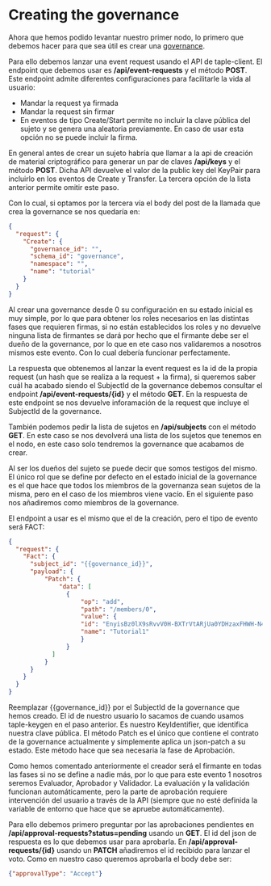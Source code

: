 # Creating the governance

Ahora que hemos podido levantar nuestro primer nodo, lo primero que debemos hacer para que sea útil es crear una [governance](../../discover/governance.md).

Para ello debemos lanzar una event request usando el API de taple-client. El endpoint que debemos usar es **/api/event-requests** y el método **POST**. Este endpoint admite diferentes configuraciones para facilitarle la vida al usuario:

- Mandar la request ya firmada
- Mandar la request sin firmar
- En eventos de tipo Create/Start permite no incluir la clave pública del sujeto y se genera una aleatoria previamente. En caso de usar esta opción no se puede incluir la firma.

En general antes de crear un sujeto habría que llamar a la api de creación de material criptográfico para generar un par de claves **/api/keys** y el método **POST**. Dicha API devuelve el valor de la public key del KeyPair para incluirlo en los eventos de Create y Transfer. La tercera opción de la lista anterior permite omitir este paso.

Con lo cual, si optamos por la tercera vía el body del post de la llamada que crea la governance se nos quedaría en:

```json
{
  "request": {
    "Create": {
      "governance_id": "",
      "schema_id": "governance",
      "namespace": "",
      "name": "tutorial"
    }
  }
}
```

Al crear una governance desde 0 su configuración en su estado inicial es muy simple, por lo que para obtener los roles necesarios en las distintas fases que requieren firmas, si no están establecidos los roles y no devuelve ninguna lista de firmantes se dará por hecho que el firmante debe ser el dueño de la governance, por lo que en ete caso nos validaremos a nosotros mismos este evento. Con lo cual debería funcionar perfectamente.

La respuesta que obtenemos al lanzar la event request es la id de la propia request (un hash que se realiza a la request + la firma), si queremos saber cuál ha acabado siendo el SubjectId de la governance debemos consultar el endpoint **/api/event-requests/{id}** y el método **GET**. En la respuesta de este endpoint se nos devuelve inforamación de la request que incluye el SubjectId de la governance.

También podemos pedir la lista de sujetos en **/api/subjects** con el método **GET**. En este caso se nos devolverá una lista de los sujetos que tenemos en el nodo, en este caso solo tendremos la governance que acabamos de crear.

Al ser los dueños del sujeto se puede decir que somos testigos del mismo. El único rol que se define por defecto en el estado inicial de la governance es el que hace que todos los miembros de la governanza sean sujetos de la misma, pero en el caso de los miembros viene vacío. En el siguiente paso nos añadiremos como miembros de la governance.

El endpoint a usar es el mismo que el de la creación, pero el tipo de evento será FACT:

```json
{
  "request": {
    "Fact": {
      "subject_id": "{{governance_id}}",
      "payload": {
          "Patch": {
              "data": [
                {
                    "op": "add",
                    "path": "/members/0",
                    "value": {
                    "id": "EnyisBz0lX9sRvvV0H-BXTrVtARjUa0YDHzaxFHWH-N4",
                    "name": "Tutorial1"
                    }
                }
            ]
          }
      }
    }
  }
}
```

Reemplazar {{governance_id}} por el SubjectId de la governance que hemos creado. El id de nuestro usuario lo sacamos de cuando usamos taple-keygen en el paso anterior. Es nuestro KeyIdentifier, que identifica nuestra clave pública. El método Patch es el único que contiene el contrato de la governance actualmente y simplemente aplica un json-patch a su estado. Este método hace que sea necesaria la fase de Aprobación.

Como hemos comentado anteriormente el creador será el firmante en todas las fases si no se define a nadie más, por lo que para este evento 1 nosotros seremos Evaluador, Aprobador y Validador. La evaluación y la validación funcionan automáticamente, pero la parte de aprobación requiere intervención del usuario a través de la API (siempre que no esté definida la variable de entorno que hace que se apruebe automáticamente).

Para ello debemos primero preguntar por las aprobaciones pendientes en **/api/approval-requests?status=pending** usando un **GET**. El id del json de respuesta es lo que debemos usar para aprobarla. En **/api/approval-requests/{id}** usando un **PATCH** añadiremos el id recibido para lanzar el voto. Como en nuestro caso queremos aprobarla el body debe ser:

```json
{"approvalType": "Accept"}
```
